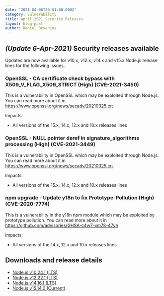 ```yaml
---
date: '2021-04-06T20:51:00.000Z'
category: vulnerability
title: April 2021 Security Releases
layout: blog-post
author: Daniel Bevenius
---
```


## _(Update 6-Apr-2021)_ Security releases available

Updates are now available for v10,x, v12.x, v14.x and v15.x Node.js release lines for the following issues.

### OpenSSL - CA certificate check bypass with X509_V_FLAG_X509_STRICT (High) (CVE-2021-3450)

This is a vulnerability in OpenSSL which may be exploited through Node.js. You can read more about it in
https://www.openssl.org/news/secadv/20210325.txt

Impacts:

- All versions of the 15.x, 14.x, 12.x and 10.x releases lines

### OpenSSL - NULL pointer deref in signature_algorithms processing (High) (CVE-2021-3449)

This is a vulnerability in OpenSSL which may be exploited through Node.js. You can read more about it in
https://www.openssl.org/news/secadv/20210325.txt

Impacts:

- All versions of the 15.x, 14.x, 12.x and 10.x releases lines

### npm upgrade - Update y18n to fix Prototype-Pollution (High) (CVE-2020-7774)

This is a vulnerability in the y18n npm module which may be exploited by prototype pollution.
You can read more about it in
https://github.com/advisories/GHSA-c4w7-xm78-47vh

Impacts:

- All versions of the 14.x, 12.x and 10.x releases lines

## Downloads and release details

- [Node.js v10.24.1 (LTS)](/blog/release/v10.24.1/)
- [Node.js v12.22.1 (LTS)](/blog/release/v12.22.1/)
- [Node.js v14.16.1 (LTS)](/blog/release/v14.16.1/)
- [Node.js v15.14.0 (Current)](/blog/release/v15.14.0/)
